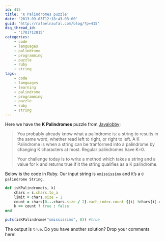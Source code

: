 ```yaml
---
id: 415
title: 'K Palindromes puzzle'
date: '2013-09-03T12:18:43-03:00'
guid: 'http://rafaelnaufal.com/blog/?p=415'
dsq_thread_id:
    - '1701712815'
categories:
    - code
    - languages
    - palindrome
    - programming
    - puzzle
    - ruby
    - string
tags:
    - code
    - languages
    - learning
    - palindrome
    - programming
    - puzzle
    - ruby
    - string
---
```


Here we have the **K Palindromes** puzzle from [Javalobby](http://java.dzone.com/articles/thursday-code-puzzlerk):

> You probably already know what a palindrome is: a string to results in the same word, whether read left to right, or right to left. A K Palindrome is when a string can be tranformed into a palindrome by changing K characters at most. Regular palindromes have K=0.
> 
> Your challenge today is to write a method which takes a string and a value for k and returns true if it the string qualifies as a K palindrome.

Below is the code in Ruby. Our input string is `omississimo` and it’s a `0 palindrome String`.

```ruby
def isKPalindrome(s, k)
	chars = s.chars.to_a
	limit = chars.size - 1
	count = chars[0...chars.size / 2].each_index.count {|i| !chars[i].eql?(chars[limit - i])}
	k == count ? true : false
end

puts(isKPalindrome("omississimo", 0)) #true
```

The output is `true`. Do you have another solution? Drop your comments here!